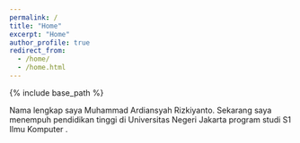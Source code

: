 ```yaml
---
permalink: /
title: "Home"
excerpt: "Home"
author_profile: true
redirect_from: 
  - /home/
  - /home.html
---
```


{% include base_path %}

Nama lengkap saya Muhammad Ardiansyah Rizkiyanto. Sekarang saya menempuh pendidikan tinggi di Universitas Negeri Jakarta program studi S1 Ilmu Komputer . 